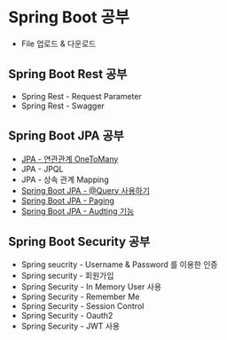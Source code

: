 # Spring Boot 공부

- File 업로드 & 다운로드

## Spring Boot Rest 공부

- Spring Rest - Request Parameter
- Spring Rest - Swagger
## Spring Boot JPA 공부

- [JPA - 연관관계 OneToMany](./sample-onetomany/README.md)
- JPA - JPQL
- JPA - 상속 관계 Mapping
- [Spring Boot JPA - @Query 사용하기](./sample-query/README.md)
- [Spring Boot JPA - Paging](./sample-paging/README.md)
- [Spring Boot JPA - Audting 기능](./sample-audit/README.md)

## Spring Boot Security 공부

- Spring seucrity - Username & Password 를 이용한 인증
- Spring security - 회원가입
- Spring Security - In Memory User 사용
- Spring Security - Remember Me
- Spring Security - Session Control
- Spring Security - Oauth2
- Spring Security - JWT 사용